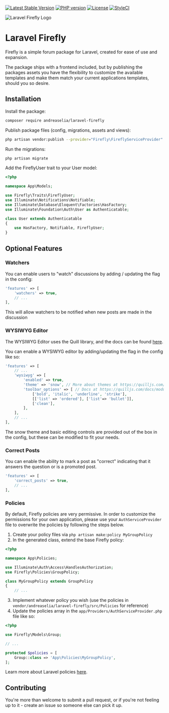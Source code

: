 [![Latest Stable Version](https://img.shields.io/packagist/v/AndreasElia/laravel-firefly.svg)](https://packagist.org/packages/AndreasElia/laravel-firefly)
[![PHP version](https://img.shields.io/packagist/php-v/AndreasElia/laravel-firefly.svg)](https://packagist.org/packages/AndreasElia/laravel-firefly)
[![License](https://img.shields.io/packagist/l/AndreasElia/laravel-firefly.svg)](https://packagist.org/packages/AndreasElia/laravel-firefly)
[![StyleCI](https://github.styleci.io/repos/149909240/shield?branch=master)](https://github.styleci.io/repos/149909240?branch=master)

![Laravel Firefly Logo](/logo.png?raw=true "Laravel Firefly Logo")

# Laravel Firefly

Firefly is a simple forum package for Laravel, created for ease of use and expansion.

The package ships with a frontend included, but by publishing the packages assets you have the flexibility to customize the available templates and make them match your current applications templates, should you so desire.

## Installation

Install the package:

```bash
composer require andreaselia/laravel-firefly
```

Publish package files (config, migrations, assets and views):

```bash
php artisan vendor:publish --provider="Firefly\FireflyServiceProvider"
```

Run the migrations:

```bash
php artisan migrate
```

Add the FireflyUser trait to your User model:

```php
<?php

namespace App\Models;

use Firefly\Traits\FireflyUser;
use Illuminate\Notifications\Notifiable;
use Illuminate\Database\Eloquent\Factories\HasFactory;
use Illuminate\Foundation\Auth\User as Authenticatable;

class User extends Authenticatable
{
    use HasFactory, Notifiable, FireflyUser;
}
```

## Optional Features

### Watchers

You can enable users to "watch" discussions by adding / updating the flag in the config:

```php
'features' => [
    'watchers' => true,
    // ...
],
```

This will allow watchers to be notified when new posts are made in the discussion

### WYSIWYG Editor

The WYSIWYG Editor uses the Quill library, and the docs can be found [here](https://quilljs.com/docs).

You can enable a WYSIWYG editor by adding/updating the flag in the config like so:

```php
'features' => [
    // ...
    'wysiwyg' => [
        'enabled' => true,
        'theme' => 'snow', // More about themes at https://quilljs.com/docs/themes/
        'toolbar_options' => [ // Docs at https://quilljs.com/docs/modules/toolbar/
            ['bold', 'italic', 'underline', 'strike'],
            [['list' => 'ordered'], ['list'=> 'bullet']],
            ['clean'],
        ],
    ],
    // ...
],
```

The snow theme and basic editing controls are provided out of the box in the config, but these can be modified to fit your needs.

### Correct Posts

You can enable the ability to mark a post as "correct" indicating that it answers the question or is a promoted post.

```php
'features' => [
    'correct_posts' => true,
    // ...
],
```

### Policies

By default, Firefly policies are very permissive. In order to customize the permissions for your own application, please use your `AuthServiceProvider` file to overwrite the policies by following the steps below.

1. Create your policy files via `php artisan make:policy MyGroupPolicy`
2. In the generated class, extend the base Firefly policy:

```php
<?php

namespace App\Policies;

use Illuminate\Auth\Access\HandlesAuthorization;
use Firefly\Policies\GroupPolicy;

class MyGroupPolicy extends GroupPolicy
{
    // ...
```

3. Implement whatever policy you wish (use the policies in `vendor/andreaselia/laravel-firefly/src/Policies` for reference)
4. Update the policies array in the `app/Providers/AuthServiceProvider.php` file like so:

```php
<?php

use Firefly\Models\Group;

// ...

protected $policies = [
    Group::class => 'App\Policies\MyGroupPolicy',
];
```

Learn more about Laravel policies [here](https://laravel.com/docs/8.x/authorization#registering-policies).

## Contributing

You're more than welcome to submit a pull request, or if you're not feeling up to it - create an issue so someone else can pick it up.
